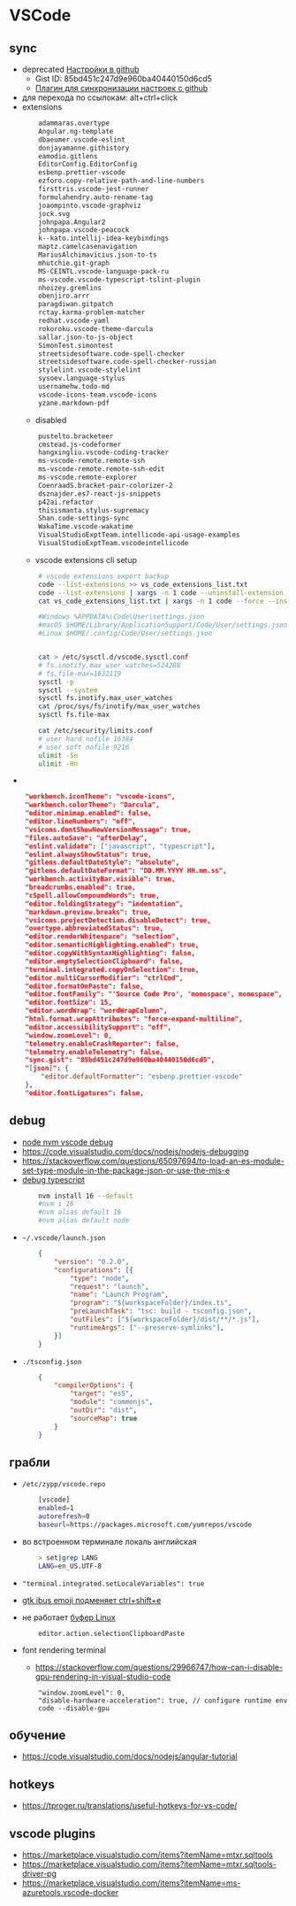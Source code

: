 # VSCode

## sync

 * deprecated [Настройки в github](https://gist.github.com/bskydive/8878b3d6d3e679358935d34983d9ffe1)
	* Gist ID: 85bd451c247d9e960ba40440150d6cd5
	* [Плагин для синхронизации настроек с github](https://marketplace.visualstudio.com/items?itemName=Shan.code-settings-sync)
 * для перехода по ссылокам: alt+ctrl+click
 * extensions
	```txt
		adammaras.overtype
		Angular.ng-template
		dbaeumer.vscode-eslint
		donjayamanne.githistory
		eamodio.gitlens
		EditorConfig.EditorConfig
		esbenp.prettier-vscode
		ezforo.copy-relative-path-and-line-numbers
		firsttris.vscode-jest-runner
		formulahendry.auto-rename-tag
		joaompinto.vscode-graphviz
		jock.svg
		johnpapa.Angular2
		johnpapa.vscode-peacock
		k--kato.intellij-idea-keybindings
		maptz.camelcasenavigation
		MariusAlchimavicius.json-to-ts
		mhutchie.git-graph
		MS-CEINTL.vscode-language-pack-ru
		ms-vscode.vscode-typescript-tslint-plugin
		nhoizey.gremlins
		obenjiro.arrr
		paragdiwan.gitpatch
		rctay.karma-problem-matcher
		redhat.vscode-yaml
		rokoroku.vscode-theme-darcula
		sallar.json-to-js-object
		SimonTest.simontest
		streetsidesoftware.code-spell-checker
		streetsidesoftware.code-spell-checker-russian
		stylelint.vscode-stylelint
		sysoev.language-stylus
		usernamehw.todo-md
		vscode-icons-team.vscode-icons
		yzane.markdown-pdf
	```
	* disabled
	```txt
		pustelto.bracketeer
		cmstead.js-codeformer
		hangxingliu.vscode-coding-tracker
		ms-vscode-remote.remote-ssh
		ms-vscode-remote.remote-ssh-edit
		ms-vscode.remote-explorer
		CoenraadS.bracket-pair-colorizer-2
		dsznajder.es7-react-js-snippets
		p42ai.refactor
		thisismanta.stylus-supremacy
		Shan.code-settings-sync
		WakaTime.vscode-wakatime
		VisualStudioExptTeam.intellicode-api-usage-examples
		VisualStudioExptTeam.vscodeintellicode
	```
	* vscode extensions cli setup
	```bash
		# vscode extensions export backup
		code --list-extensions >> vs_code_extensions_list.txt
		code --list-extensions | xargs -n 1 code --uninstall-extension
		cat vs_code_extensions_list.txt | xargs -n 1 code --force --install-extension

		#Windows %APPDATA%\Code\User\settings.json
		#macOS $HOME/Library/ApplicationSupport/Code/User/settings.json
		#Linux $HOME/.config/Code/User/settings.json


		cat > /etc/sysctl.d/vscode.sysctl.conf
		# fs.inotify.max_user_watches=524288
		# fs.file-max=1632119
		sysctl -p
		sysctl --system
		sysctl fs.inotify.max_user_watches
		cat /proc/sys/fs/inotify/max_user_watches
		sysctl fs.file-max

		cat /etc/security/limits.conf
		# user hard nofile 16384
		# user soft nofile 9216
		ulimit -Sn
		ulimit -Hn
	```
 *
```json
	"workbench.iconTheme": "vscode-icons",
    "workbench.colorTheme": "Darcula",
    "editor.minimap.enabled": false,
    "editor.lineNumbers": "off",
    "vsicons.dontShowNewVersionMessage": true,
    "files.autoSave": "afterDelay",
    "eslint.validate": ["javascript", "typescript"],
    "eslint.alwaysShowStatus": true,
    "gitlens.defaultDateStyle": "absolute",
    "gitlens.defaultDateFormat": "DD.MM.YYYY HH.mm.ss",
    "workbench.activityBar.visible": true,
    "breadcrumbs.enabled": true,
    "cSpell.allowCompoundWords": true,
    "editor.foldingStrategy": "indentation",
    "markdown.preview.breaks": true,
    "vsicons.projectDetection.disableDetect": true,
    "overtype.abbreviatedStatus": true,
    "editor.renderWhitespace": "selection",
    "editor.semanticHighlighting.enabled": true,
    "editor.copyWithSyntaxHighlighting": false,
    "editor.emptySelectionClipboard": false,
    "terminal.integrated.copyOnSelection": true,
    "editor.multiCursorModifier": "ctrlCmd",
    "editor.formatOnPaste": false,
    "editor.fontFamily": "'Source Code Pro', 'monospace', monospace",
    "editor.fontSize": 15,
    "editor.wordWrap": "wordWrapColumn",
    "html.format.wrapAttributes": "force-expand-multiline",
    "editor.accessibilitySupport": "off",
    "window.zoomLevel": 0,
    "telemetry.enableCrashReporter": false,
    "telemetry.enableTelemetry": false,
    "sync.gist": "85bd451c247d9e960ba40440150d6cd5",
    "[json]": {
        "editor.defaultFormatter": "esbenp.prettier-vscode"
    },
    "editor.fontLigatures": false,
```

## debug

 * [node nvm vscode debug](https://medium.com/the-tech-bench/getting-visual-studio-code-and-nvm-working-together-252ec0300895)
 * https://code.visualstudio.com/docs/nodejs/nodejs-debugging
 * https://stackoverflow.com/questions/65097694/to-load-an-es-module-set-type-module-in-the-package-json-or-use-the-mjs-e
 * [debug typescript](https://code.visualstudio.com/docs/typescript/typescript-debugging)
	```bash
		nvm install 16 --default
		#nvm i 16
		#nvm alias default 16
		#nvm alias default node
	```
 * `~/.vscode/launch.json`
	```json
		{
			"version": "0.2.0",
			"configurations": [{
				"type": "node",
				"request": "launch",
				"name": "Launch Program",
				"program": "${workspaceFolder}/index.ts",
				"preLaunchTask": "tsc: build - tsconfig.json",
				"outFiles": ["${workspaceFolder}/dist/**/*.js"],
				"runtimeArgs": ["--preserve-symlinks"],
			}]
		}
	```
 * `./tsconfig.json`
	```json
		{
			"compilerOptions": {
				"target": "es5",
				"module": "commonjs",
				"outDir": "dist",
				"sourceMap": true
			}
		}
	```

## грабли

 * `/etc/zypp/vscode.repo`

	```bash
		[vscode]
		enabled=1
		autorefresh=0
		baseurl=https://packages.microsoft.com/yumrepos/vscode
	```

 * во встроенном терминале локаль английская
	```bash
		> set|grep LANG
		LANG=en_US.UTF-8
	```
 * `"terminal.integrated.setLocaleVariables": true`
 * [gtk ibus emoji подменяет ctrl+shift+e](https://github.com/Microsoft/vscode/issues/48480)
 * не работает [буфер Linux](https://github.com/microsoft/vscode/issues/90297#issuecomment-583779433)
	```
		editor.action.selectionClipboardPaste
	```
 * font rendering terminal
 	* https://stackoverflow.com/questions/29966747/how-can-i-disable-gpu-rendering-in-visual-studio-code
	```
		"window.zoomLevel": 0,
		"disable-hardware-acceleration": true, // configure runtime env
		code --disable-gpu
	```


## обучение

  * https://code.visualstudio.com/docs/nodejs/angular-tutorial

## hotkeys

 * https://tproger.ru/translations/useful-hotkeys-for-vs-code/

## vscode plugins

 * https://marketplace.visualstudio.com/items?itemName=mtxr.sqltools
 * https://marketplace.visualstudio.com/items?itemName=mtxr.sqltools-driver-pg
 * https://marketplace.visualstudio.com/items?itemName=ms-azuretools.vscode-docker
